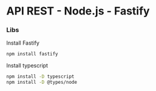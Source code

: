 
# API REST - Node.js - Fastify

### Libs
Install Fastify
```sh
npm install fastify
```

Install typescript
```sh
npm install -D typescript
npm install -D @types/node
```
